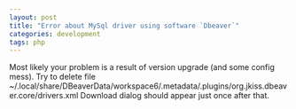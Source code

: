 ```yaml
---
layout: post
title: "Error about MySql driver using software `Dbeaver`"
categories: development
tags: php
---
```


Most likely your problem is a result of version upgrade (and some config mess).
Try to delete file ~/.local/share/DBeaverData/workspace6/.metadata/.plugins/org.jkiss.dbeaver.core/drivers.xml
Download dialog should appear just once after that.
